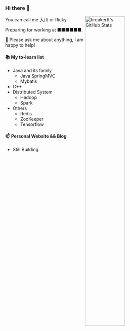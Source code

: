 ### Hi there 👋

<!--
**RickyDoge/RickyDoge** is a ✨ _special_ ✨ repository because its `README.md` (this file) appears on your GitHub profile.

Here are some ideas to get you started:

- 🔭 I’m currently working on ...
- 🌱 I’m currently learning ...
- 👯 I’m looking to collaborate on ...
- 🤔 I’m looking for help with ...
- 💬 Ask me about ...
- 📫 How to reach me: ...
- 😄 Pronouns: ...
- ⚡ Fun fact: ...
-->

<img align="right" alt="breakertt's GitHub Stats" width="50%" src="https://github-readme-stats.vercel.app/api?username=breakertt&show_icons=true">

You can call me 大川 or Ricky.

Preparing for working at ■■■■■■.

💬 Please ask me about anything, I am happy to help!

#### 📚 My to-learn list
- Java and its family
  - Java SpringMVC
  - Mybatis
- C++
- Distributed System
  - Hadoop
  - Spark
- Others
  - Redis
  - ZooKeeper
  - Tensorflow
 
#### 📫 Personal Website && Blog
- Still Building
